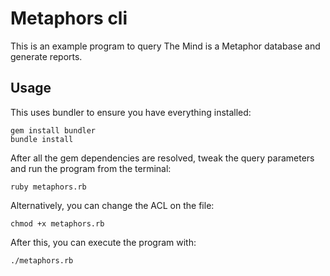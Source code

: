 # Metaphors cli

This is an example program to query The Mind is a Metaphor database and
generate reports.

## Usage
This uses bundler to ensure you have everything installed:

    gem install bundler
    bundle install

After all the gem dependencies are resolved, tweak the query parameters
and run the program from the terminal:

    ruby metaphors.rb

Alternatively, you can change the ACL on the file:

    chmod +x metaphors.rb

After this, you can execute the program with:

    ./metaphors.rb
